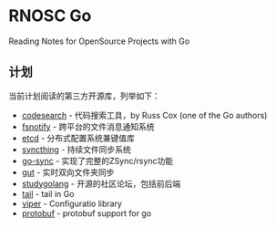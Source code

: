# RNOSC Go

Reading Notes for OpenSource Projects with Go

## 计划

当前计划阅读的第三方开源库，列举如下：

- [codesearch](https://github.com/google/codesearch) - 代码搜索工具，by Russ Cox (one of the Go authors)
- [fsnotify](https://github.com/fsnotify/fsnotify) - 跨平台的文件消息通知系统
- [etcd](https://github.com/etcd-io/etcd) - 分布式配置系统兼键值库
- [syncthing](https://github.com/syncthing/syncthing) - 持续文件同步系统
- [go-sync](https://github.com/Redundancy/go-sync) - 实现了完整的ZSync/rsync功能
- [gut](https://github.com/tillberg/gut) - 实时双向文件夹同步
- [studygolang](https://github.com/studygolang/studygolang) - 开源的社区论坛，包括前后端
- [tail](https://github.com/hpcloud/tail) - tail in Go
- [viper](https://github.com/spf13/viper) - Configuratio library
- [protobuf](https://github.com/golang/protobuf) - protobuf support for go
